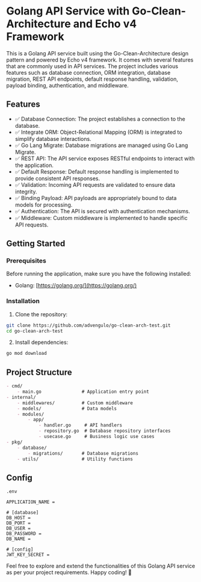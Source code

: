 # Golang API Service with Go-Clean-Architecture and Echo v4 Framework

This is a Golang API service built using the Go-Clean-Architecture design pattern and powered by Echo v4 framework. It comes with several features that are commonly used in API services.  The project includes various features such as database connection, ORM integration, database migration, REST API endpoints, default response handling, validation, payload binding, authentication, and middleware.


## Features

- ✅ Database Connection: The project establishes a connection to the database.
- ✅ Integrate ORM: Object-Relational Mapping (ORM) is integrated to simplify database interactions.
- ✅ Go Lang Migrate: Database migrations are managed using Go Lang Migrate.
- ✅ REST API: The API service exposes RESTful endpoints to interact with the application.
- ✅ Default Response: Default response handling is implemented to provide consistent API responses.
- ✅ Validation: Incoming API requests are validated to ensure data integrity.
- ✅ Binding Payload: API payloads are appropriately bound to data models for processing.
- ✅ Authentication: The API is secured with authentication mechanisms.
- ✅ Middleware: Custom middleware is implemented to handle specific API requests.

## Getting Started

### Prerequisites

Before running the application, make sure you have the following installed:

- Golang: [https://golang.org/](https://golang.org/)

### Installation

1. Clone the repository:

```bash
git clone https://github.com/advengulo/go-clean-arch-test.git
cd go-clean-arch-test
```

2. Install dependencies:

```bash
go mod download
```

## Project Structure
```markdown
- cmd/
    - main.go               # Application entry point
- internal/
    - middlewares/          # Custom middleware
    - models/               # Data models
    - modules/
        - app/
            - handler.go     # API handlers
            - repository.go  # Database repository interfaces
            - usecase.go     # Business logic use cases
- pkg/
    - database/
        - migrations/       # Database migrations
    - utils/                # Utility functions
```

## Config
`.env`

```
APPLICATION_NAME = 

# [database]
DB_HOST = 
DB_PORT = 
DB_USER = 
DB_PASSWORD =
DB_NAME = 

# [config]
JWT_KEY_SECRET = 
```

Feel free to explore and extend the functionalities of this Golang API service as per your project requirements. Happy coding! 🚀